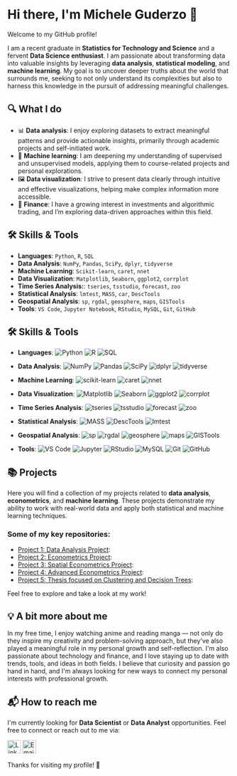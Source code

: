 # Hi there, I'm Michele Guderzo 👋

Welcome to my GitHub profile!

I am a recent graduate in **Statistics for Technology and Science** and a fervent **Data Science enthusiast**. I am passionate about transforming data into valuable insights by leveraging **data analysis**, **statistical modeling**, and **machine learning**. My goal is to uncover deeper truths about the world that surrounds me, seeking to not only understand its complexities but also to harness this knowledge in the pursuit of addressing meaningful challenges.

## 🔍 What I do

- 📊 **Data analysis**: I enjoy exploring datasets to extract meaningful patterns and provide actionable insights, primarily through academic projects and self-initiated work.
- 🤖 **Machine learning**: I am deepening my understanding of supervised and unsupervised models, applying them to course-related projects and personal explorations.
- 🖼️ **Data visualization**: I strive to present data clearly through intuitive and effective visualizations, helping make complex information more accessible.
- 💸 **Finance**: I have a growing interest in investments and algorithmic trading, and I’m exploring data-driven approaches within this field.

## 🛠️ Skills & Tools

- **Languages**: `Python`, `R`, `SQL`
- **Data Analysis**: `NumPy`, `Pandas`, `SciPy`, `dplyr`, `tidyverse`
- **Machine Learning**: `Scikit-learn`, `caret`, `nnet`
- **Data Visualization**: `Matplotlib`, `Seaborn`, `ggplot2`, `corrplot`
- **Time Series Analysis:**: `tseries`, `tsstudio`, `forecast`, `zoo`
- **Statistical Analysis**: `lmtest`, `MASS`, `car`, `DescTools`
- **Geospatial Analysis**: `sp`, `rgdal`, `geosphere`, `maps`, `GISTools`
- **Tools**: `VS Code`, `Jupyter Notebook`, `RStudio`, `MySQL`, `Git`, `GitHub`


## 🛠️ Skills & Tools

- **Languages**: ![Python](https://img.shields.io/badge/-Python-blue?logo=python&logoColor=white&style=flat) ![R](https://img.shields.io/badge/-R-276DC3?logo=r&logoColor=white&style=flat) ![SQL](https://img.shields.io/badge/-SQL-4479A1?logo=postgresql&logoColor=white&style=flat)

- **Data Analysis**: ![NumPy](https://img.shields.io/badge/-NumPy-013243?logo=numpy&logoColor=white&style=flat) ![Pandas](https://img.shields.io/badge/-Pandas-150458?logo=pandas&logoColor=white&style=flat) ![SciPy](https://img.shields.io/badge/-SciPy-8CAAE6?logo=scipy&logoColor=white&style=flat) ![dplyr](https://img.shields.io/badge/-dplyr-4F7E2F?logo=r&logoColor=white&style=flat) ![tidyverse](https://img.shields.io/badge/-tidyverse-2F4F68?logo=r&logoColor=white&style=flat)

- **Machine Learning**: ![scikit-learn](https://img.shields.io/badge/-scikit%20learn-F7931E?logo=scikit-learn&logoColor=white&style=flat) ![caret](https://img.shields.io/badge/-caret-0072B2?logo=r&logoColor=white&style=flat) ![nnet](https://img.shields.io/badge/-nnet-003B58?logo=r&logoColor=white&style=flat)

- **Data Visualization**: ![Matplotlib](https://img.shields.io/badge/-Matplotlib-11557C?logo=matplotlib&logoColor=white&style=flat) ![Seaborn](https://img.shields.io/badge/-Seaborn-2D3E50?logo=seaborn&logoColor=white&style=flat) ![ggplot2](https://img.shields.io/badge/-ggplot2-00A9E0?logo=r&logoColor=white&style=flat) ![corrplot](https://img.shields.io/badge/-corrplot-62C5F2?logo=r&logoColor=white&style=flat)

- **Time Series Analysis**: ![tseries](https://img.shields.io/badge/-tseries-003B58?logo=r&logoColor=white&style=flat) ![tsstudio](https://img.shields.io/badge/-tsstudio-5D5D5D?logo=r&logoColor=white&style=flat) ![forecast](https://img.shields.io/badge/-forecast-276DC3?logo=r&logoColor=white&style=flat) ![zoo](https://img.shields.io/badge/-zoo-278B98?logo=r&logoColor=white&style=flat)

- **Statistical Analysis**: ![MASS](https://img.shields.io/badge/-MASS-5F6A6A?logo=r&logoColor=white&style=flat) ![DescTools](https://img.shields.io/badge/-DescTools-4F77A3?logo=r&logoColor=white&style=flat) ![lmtest](https://img.shields.io/badge/-lmtest-1C7C4D?logo=r&logoColor=white&style=flat)

- **Geospatial Analysis**: ![sp](https://img.shields.io/badge/-sp-68A8A8?logo=r&logoColor=white&style=flat) ![rgdal](https://img.shields.io/badge/-rgdal-5F8A92?logo=r&logoColor=white&style=flat) ![geosphere](https://img.shields.io/badge/-geosphere-004B3D?logo=r&logoColor=white&style=flat) ![maps](https://img.shields.io/badge/-maps-2D3333?logo=r&logoColor=white&style=flat) ![GISTools](https://img.shields.io/badge/-GISTools-FF6F61?logo=r&logoColor=white&style=flat)

- **Tools**: ![VS Code](https://img.shields.io/badge/-VS%20Code-007ACC?logo=visual-studio-code&logoColor=white&style=flat) ![Jupyter](https://img.shields.io/badge/-Jupyter-F37626?logo=jupyter&logoColor=white&style=flat) ![RStudio](https://img.shields.io/badge/-RStudio-75AADB?logo=rstudio&logoColor=white&style=flat) ![MySQL](https://img.shields.io/badge/-MySQL-4479A1?logo=mysql&logoColor=white&style=flat) ![Git](https://img.shields.io/badge/-Git-F05032?logo=git&logoColor=white&style=flat) ![GitHub](https://img.shields.io/badge/-GitHub-181717?logo=github&logoColor=white&style=flat)

## 📚 Projects

Here you will find a collection of my projects related to **data analysis**, **econometrics**, and **machine learning**. These projects demonstrate my ability to work with real-world data and apply both statistical and machine learning techniques.

### Some of my key repositories:

- [Project 1: Data Analysis Project](link-to-project):
- [Project 2: Econometrics Project](link-to-project):
- [Project 3: Spatial Econometrics Project](link-to-project):
- [Project 4: Advanced Econometrics Project](link-to-project):
- [Project 5: Thesis focused on Clustering and Decision Trees](link-to-project):

Feel free to explore and take a look at my work!

## 💡 A bit more about me

In my free time, I enjoy watching anime and reading manga — not only do they inspire my creativity and problem-solving approach, but they’ve also played a meaningful role in my personal growth and self-reflection.
I'm also passionate about technology and finance, and I love staying up to date with trends, tools, and ideas in both fields.
I believe that curiosity and passion go hand in hand, and I'm always looking for new ways to connect my personal interests with professional growth.

## 📬 How to reach me

I'm currently looking for **Data Scientist** or **Data Analyst** opportunities. Feel free to connect or reach out to me via:

<!-- [![LinkedIn](https://img.shields.io/badge/LinkedIn-blue?logo=linkedin)](https://www.linkedin.com/in/micheleguderzo)
[![Email](https://img.shields.io/badge/Email-gmail?logo=gmail)](mailto:guderzo.michele@gmail.com) -->

[<img src="https://cdn.jsdelivr.net/gh/devicons/devicon/icons/linkedin/linkedin-original.svg" alt="LinkedIn" width="30"/>](https://www.linkedin.com/in/micheleguderzo)
[<img src="https://upload.wikimedia.org/wikipedia/commons/4/4e/Gmail_Icon.png" alt="Email" width="30"/>](mailto:guderzo.michele@gmail.com)

Thanks for visiting my profile! 🙌

<!-- Badge for statistics
## 📊 GitHub Stats
![Michele's GitHub Stats](https://github-readme-stats.vercel.app/api?username=tuo-username&show_icons=true&hide_title=true&count_private=true&hide=prs&theme=radical)
## 🗣️ Most Used Languages
![Top Langs](https://github-readme-stats.vercel.app/api/top-langs/?username=tuo-username&layout=compact&theme=radical) -->
